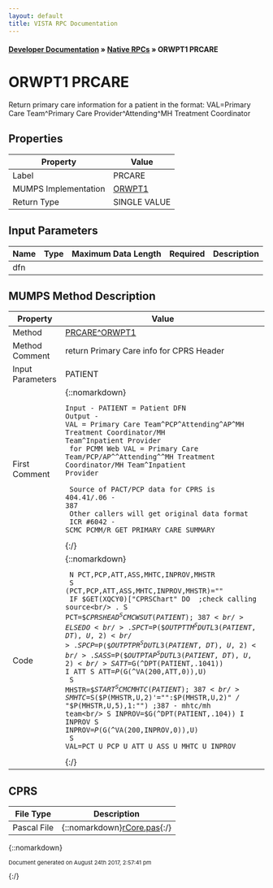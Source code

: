 ```yaml
---
layout: default
title: VISTA RPC Documentation
---
```


#### [Developer Documentation](../index) &#187; [Native RPCs](TableOfContents) &#187; ORWPT1 PRCARE<br/>
# ORWPT1 PRCARE

Return primary care information for a patient in the format:  VAL=Primary Care Team^Primary Care Provider^Attending^MH Treatment      Coordinator

## Properties

Property | Value
--- | ---
Label | PRCARE
MUMPS Implementation | [ORWPT1](http://code.osehra.org/dox/Routine_ORWPT1_source.html)
Return Type | SINGLE VALUE


## Input Parameters

Name | Type | Maximum Data Length | Required | Description
--- | --- | --- | --- | ---
dfn |  |  |  | 



## MUMPS Method Description

Property | Value
--- | ---
Method | [PRCARE^ORWPT1](http://code.osehra.org/dox/Routine_ORWPT1_source.html)
Method Comment | return Primary Care info for CPRS Header
Input Parameters | PATIENT
First Comment | {::nomarkdown}<pre><code>Input - PATIENT = Patient DFN<br/>Output - VAL = Primary Care Team^PCP^Attending^AP^MH Treatment Coordinator/MH Team^Inpatient Provider<br/> for PCMM Web VAL = Primary Care Team/PCP/AP^^Attending^^MH Treatment Coordinator/MH Team^Inpatient Provider<br/><br/> Source of PACT/PCP data for CPRS is 404.41/.06 - 387<br/> Other callers will get original data format<br/> ICR #6042 - SCMC PCMM/R GET PRIMARY CARE SUMMARY <br/></code></pre>{:/}
Code | {::nomarkdown}<pre><code> N PCT,PCP,ATT,ASS,MHTC,INPROV,MHSTR<br/> S (PCT,PCP,ATT,ASS,MHTC,INPROV,MHSTR)=""<br/> IF $GET(XQCY0)["CPRSChart" DO  ;check calling source<br/> . S PCT=$$CPRSHEAD^SCMCWSUT(PATIENT) ;387<br/> ELSE  DO<br/> . S PCT=$P($$OUTPTTM^SDUTL3(PATIENT,DT),U,2)<br/> . S PCP=$P($$OUTPTPR^SDUTL3(PATIENT,DT),U,2)<br/> . S ASS=$P($$OUTPTAP^SDUTL3(PATIENT,DT),U,2)<br/> S ATT=$G(^DPT(PATIENT,.1041)) I ATT S ATT=$P($G(^VA(200,ATT,0)),U)<br/> S MHSTR=$$START^SCMCMHTC(PATIENT) ;387<br/> S MHTC=$S($P(MHSTR,U,2)'="":$P(MHSTR,U,2)_" / "_$P(MHSTR,U,5),1:"") ;387 - mhtc/mh team<br/> S INPROV=$G(^DPT(PATIENT,.104)) I INPROV S INPROV=$P($G(^VA(200,INPROV,0)),U)<br/> S VAL=PCT_U_PCP_U_ATT_U_ASS_U_MHTC_U_INPROV</code></pre>{:/}



## CPRS

File Type | Description
--- | ---
Pascal File | {::nomarkdown}<a href="https://github.com/OSEHRA/VistA/blob/master/Packages/Order%20Entry%20Results%20Reporting/CPRS/CPRS-Chart/rCore.pas">rCore.pas</a>{:/}

{::nomarkdown} <br/><p style="font-size: 11px">Document generated on August 24th 2017, 2:57:41 pm</p>{:/}